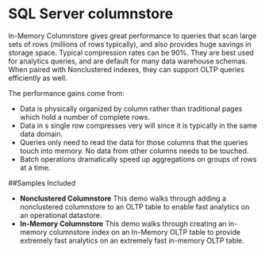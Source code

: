 # SQL Server columnstoreIn-Memory Columnstore gives great performance to queries that scan large sets of rows (millions of rows typically), and also provides huge savings in storage space.  Typical compression rates can be 90%.  They are best used for analytics queries, and are default for many data warehouse schemas.  When paired with Nonclustered indexes, they can support OLTP queries efficiently as well.The performance gains come from:* Data is physically organized by column rather than traditional pages which hold a number of complete rows.* Data in s single row compresses very will since it is typically in the same data domain.* Queries only need to read the data for those columns that the queries touch into memory.  No data from other columns needs to be touched.* Batch operations dramatically speed up aggregations on groups of rows at a time. ##Samples Included* **Nonclustered Columnstore** This demo walks through adding a nonclustered columnstore to an OLTP table to enable fast analytics on an operational datastore.* **In-Memory Columnstore** This demo walks through creating an in-memory columnstore index on an In-Memory OLTP table to provide extremely fast analytics on an extremely fast in-memory OLTP table.